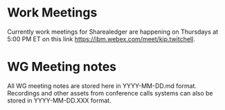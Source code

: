 # Work Meetings
Currently work meetings for Sharealedger are happening on Thursdays at 5:00 PM ET on this link https://ibm.webex.com/meet/kip.twitchell.

# WG Meeting notes

All WG meeting notes are stored here in YYYY-MM-DD.md format. Recordings and other assets from conference calls systems can also be stored in YYYY-MM-DD.XXX format.

